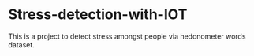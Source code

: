 # Stress-detection-with-IOT

This is a project to detect stress amongst people via hedonometer words dataset.
